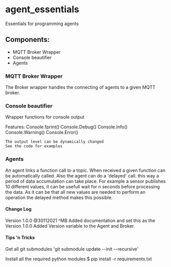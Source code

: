 # agent_essentials
Essentials for programming agents
	
## Components:

* MQTT Broker Wrapper
* Console beautifier
* Agents 

### MQTT Broker Wrapper

The Broker wrapper handles the connecting of agents to a given MQTT broker.


### Console beautifier

Wrapper functions for console output

Features:
	Console.fprint()
	Console.Debug()
	Console.Info()
	Console.Warning()
	Console.Error()

	The output level can be dynamically changed
	See the code for examples

### Agents

An agent links a function call to a topic. When received a given function can be automatically called. 
Also the agent can do  a 'delayed' call. this way a period of data accumulation can take place. 
For example a sensor publishes 10 different values, it can be usefull wait for n seconds before processing the data. 
As it can be that all new values are needed to perform an operation the delayed method makes this possible. 



#### Change Log

Version 1.0.0
	@30112021 ^MB 
	Added documentation and set this as the Version 1.0.0
	Added Version variable to the Agent and Broker. 
 

#### Tips 'n Tricks

Get all git submodules
	'git submodule update --init --recursive'

Install all the required python modules
	$ pip install -r requirements.txt